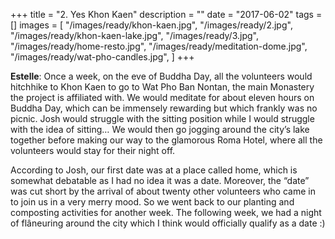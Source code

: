 +++
title = "2. Yes Khon Kaen"
description = ""
date = "2017-06-02"
tags = []
images = [
  "/images/ready/khon-kaen.jpg",
  "/images/ready/2.jpg",
  "/images/ready/khon-kaen-lake.jpg",
  "/images/ready/3.jpg",
  "/images/ready/home-resto.jpg",
  "/images/ready/meditation-dome.jpg",
  "/images/ready/wat-pho-candles.jpg",
]
+++

**Estelle**: Once a week, on the eve of Buddha Day, all the volunteers would hitchhike to Khon Kaen to go to Wat Pho Ban Nontan, the main Monastery the project is affiliated with. We would meditate for about eleven hours on Buddha Day, which can be immensely rewarding but which frankly was no picnic. Josh would struggle with the sitting position while I would struggle with the idea of sitting… We would then go jogging around the city’s lake together before making our way to the glamorous Roma Hotel, where all the volunteers would stay for their night off.

According to Josh, our first date was at a place called home, which is somewhat debatable as I had no idea it was a date. Moreover, the “date” was cut short by the arrival of about twenty other volunteers who came in to join us in a very merry mood. So we went back to our planting and composting activities for another week. The following week, we had a night of flâneuring around the city which I think would officially qualify as a date :)
